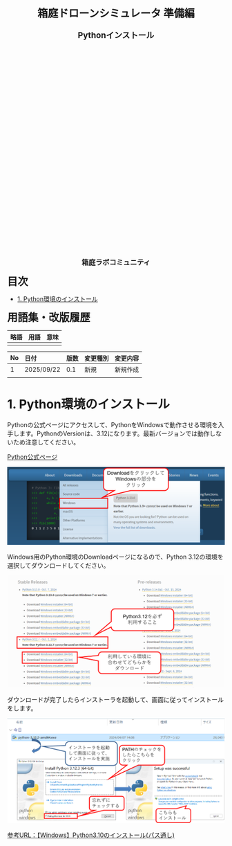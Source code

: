 <div class="box-title">
    <p>
    <div style="font-size:18pt;font-weight:bold;text-align:center;margin-top:150px"><span class="title">箱庭ドローンシミュレータ 準備編</span></div>
    </p>
    <p>
    <div style="font-size:14pt;font-weight:bold;text-align:center;margin-top:20px"><span class="sub-title">Pythonインストール</span></div>
    </p>
    <p>
    <div style="font-size:12pt;font-weight:bold;text-align:center;margin-top:500px"><span class="author">箱庭ラボコミュニティ</span></div>
    </p>
</div>

<!-- 改ページ -->
<div style="page-break-before:always"></div>

<div style="font-size:18pt;font-weight:bold;text-align:left;"><span class="contents">目次</span></div>

<!-- TOC -->

- [1. Python環境のインストール](#1-python環境のインストール)

<!-- /TOC -->


<!-- 改ページ -->
<div style="page-break-before:always"></div>


<div style="font-size:18pt;font-weight:bold;text-align:left;"><span class="contents">用語集・改版履歴</span></div>


|略語|用語|意味|
|:---|:---|:---|
||||


|No|日付|版数|変更種別|変更内容|
|:---|:---|:---|:---|:---|
|1|2025/09/22|0.1|新規|新規作成|
||||||

<!-- 改ページ -->
<div style="page-break-before:always"></div>

# 1. Python環境のインストール

Pythonの公式ページにアクセスして、PythonをWindowsで動作させる環境を入手します。PythonのVersionは、3.12になります。最新バージョンでは動作しないため注意してください。

[Python公式ページ](https://www.python.org/)

![Python環境の入手](./python/Python11.png)

Windows用のPython環境のDownloadページになるので、Python 3.12の環境を選択してダウンロードしてください。

![Python環境の入手](./python/Python111.png)


ダウンロードが完了したらインストーラを起動して、画面に従ってインストールをします。

![Python環境のインストール](./python/Python12.png)


[参考URL：【Windows】Python3.10のインストール(パス通し)](https://qiita.com/youichi_io/items/3111e1cf696a87673b23)